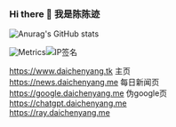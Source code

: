### Hi there 👋 我是陈陈迹

![Anurag's GitHub stats](https://github-readme-stats.vercel.app/api?username=1746705990&theme=graywhite&show_icons=true)

![Metrics](https://metrics.lecoq.io/1746705990?template=terminal&base.indepth=true&isocalendar=1&languages=1&base=header%2C%20activity%2C%20community%2C%20repositories%2C%20metadata&base.indepth=true&base.hireable=false&base.skip=false&isocalendar=false&isocalendar.duration=full-year&languages=false&languages.limit=8&languages.threshold=0%25&languages.other=false&languages.colors=github&languages.sections=most-used&languages.indepth=false&languages.analysis.timeout=15&languages.analysis.timeout.repositories=7.5&languages.categories=markup%2C%20programming&languages.recent.categories=markup%2C%20programming&languages.recent.load=300&languages.recent.days=14&config.timezone=Asia%2FShanghai)![IP签名](https://tool.lu/netcard/)

<!--
**1746705990/1746705990** is a ✨ _special_ ✨ repository because its `README.md` (this file) appears on your GitHub profile.

Here are some ideas to get you started:

- 🔭 I’m currently working on ...
- 🌱 I’m currently learning ...
- 👯 I’m looking to collaborate on ...
- 🤔 I’m looking for help with ...
- 💬 Ask me about ...
- 📫 How to reach me: ...
- 😄 Pronouns: ...
- ⚡ Fun fact: ...
-->

https://www.daichenyang.tk 主页  
https://news.daichenyang.me  每日新闻页  
https://google.daichenyang.me  伪google页  
https://chatgpt.daichenyang.me  
https://ray.daichenyang.me  
